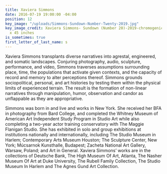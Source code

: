 ```yaml
---
title: Xaviera Simmons
date: 2016-07-19 19:00:00 -04:00
position: 12
key_image: "/uploads/Simmons-Sundown-Number-Twenty-2019.jpg"
key_image_credit: Xaviera Simmons- Sundown (Number 20)-2019-chromogenic color print-60
  x 45 inches
is_sometimes: true
first_letter_of_last_name: s
---
```


Xaviera Simmons transplants diverse narratives into agrestal, engineered, and somatic landscapes. Conjuring photography, audio, sculpture, performance, and video, Simmons traverses assumptions surrounding place, time, the populations that activate given contexts, and the capacity of record and memory to alter perceptions thereof. Simmons grounds sociopolitical, personal, and art histories by testing them within the physical limits of experienced terrain. The result is the formation of non-linear narratives through manipulation, humor, observation and candor as unflappable as they are appropriative.
  
Simmons was born in and live and works in New York. She received her BFA in photography from Bard College, and completed the Whitney Museum of American Art Independent Study Program in Studio Art while also completing a two-year actor training conservatory with The Maggie Flanigan Studio. She has exhibited in solo and group exhibitions at institutions nationally and internationally, including The Studio Museum in Harlem; Contemporary Arts Museum Houston; The Sculpture Center, New York; Múcsarnok Kunsthalle, Budapest; Zacheta National Art Gallery, Warsaw, Poland; and Art in General. Xaviera Simmons’ works are in the collections of Deutsche Bank, The High Museum Of Art, Atlanta, The Nasher Museum Of Art at Duke University, The Rubell Family Collection, The Studio Museum In Harlem and The Agnes Gund Art Collection.
